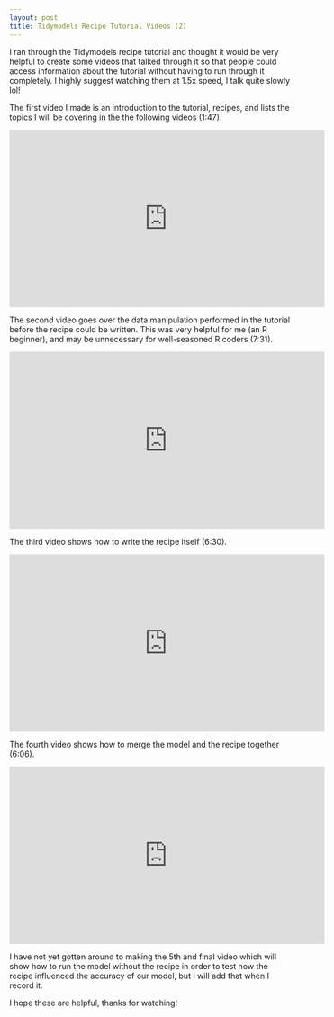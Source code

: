 ```yaml
---
layout: post
title: Tidymodels Recipe Tutorial Videos (2)
---
```


I ran through the Tidymodels recipe tutorial and thought it would be very 
helpful to create some videos that talked through it so that people could access
information about the tutorial without having to run through it completely. I 
highly suggest watching them at 1.5x speed, I talk quite slowly lol!

The first video I made is an introduction to the tutorial, recipes, and lists the topics I 
will be covering in the the following videos (1:47).
<iframe width="560" height="315" src="https://www.youtube.com/embed/EZB943feH68" frameborder="0" allow="autoplay; encrypted-media" allowfullscreen></iframe>


The second video goes over the data manipulation performed in the tutorial 
before the recipe could be written. This was very helpful for me (an R beginner),
and may be unnecessary for well-seasoned R coders (7:31).
<iframe width="560" height="315" src="https://www.youtube.com/embed/AU2DgVu5doI" frameborder="0" allow="autoplay; encrypted-media" allowfullscreen></iframe>


The third video shows how to write the recipe itself (6:30).
<iframe width="560" height="315" src="https://www.youtube.com/embed/n0jqL386EhQ" frameborder="0" allow="autoplay; encrypted-media" allowfullscreen></iframe> 


The fourth video shows how to merge the model and the recipe together (6:06). 
<iframe width="560" height="315" src="https://www.youtube.com/embed/lHu_apqqyI8" frameborder="0" allow="autoplay; encrypted-media" allowfullscreen></iframe>  


I have not yet gotten around to making the 5th and final video which will show 
how to run the model without the recipe in order to test how the recipe influenced
the accuracy of our model, but I will add that when I record it.

I hope these are helpful, thanks for watching!